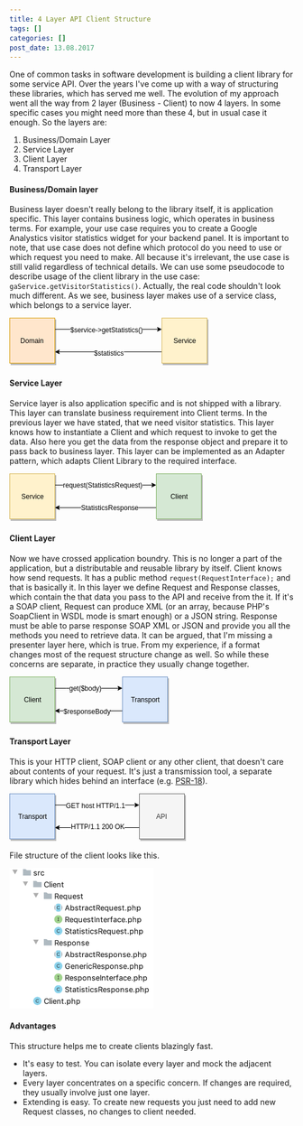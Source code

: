 ```yaml
---
title: 4 Layer API Client Structure
tags: []
categories: []
post_date: 13.08.2017
---
```


One of common tasks in software development is building a client library for some service API. Over the years I've come up with a way of structuring these libraries, which has served me well. The evolution of my approach went all the way from 2 layer (Business - Client) to now 4 layers. In some specific cases you might need more than these 4, but in usual case it enough. So the layers are:

1. Business/Domain Layer
2. Service Layer
3. Client Layer
4. Transport Layer

#### Business/Domain layer
Business layer doesn't really belong to the library itself, it is application specific. This layer contains business logic, which operates in business terms. For example, your use case requires you to create a Google Analystics visitor statistics widget for your backend panel. It is important to note, that use case does not define which protocol do you need to use or which request you need to make. All because it's irrelevant, the use case is still valid regardless of technical details. We can use some pseudocode to describe usage of the client library in the use case: `gaService.getVisitorStatistics()`. Actually, the real code shouldn't look much different. As we see, business layer makes use of a service class, which belongs to a service layer.

<div class="text-center">
	<svg xmlns="http://www.w3.org/2000/svg" xmlns:xlink="http://www.w3.org/1999/xlink" version="1.1" width="353px" height="84px" viewBox="-0.5 -0.5 353 84"><defs/><g><path d="M 270 60 L 86.37 60" fill="none" stroke="#000000" stroke-miterlimit="10" pointer-events="none"/><path d="M 81.12 60 L 88.12 56.5 L 86.37 60 L 88.12 63.5 Z" fill="#000000" stroke="#000000" stroke-miterlimit="10" pointer-events="none"/><g transform="translate(149.5,55.5)"><switch><foreignObject style="overflow:visible;" pointer-events="all" width="59" height="12" requiredFeatures="http://www.w3.org/TR/SVG11/feature#Extensibility"><div xmlns="http://www.w3.org/1999/xhtml" style="display: inline-block; font-size: 12px; font-family: Helvetica; color: rgb(0, 0, 0); line-height: 1.2; vertical-align: top; white-space: nowrap; text-align: center;"><div xmlns="http://www.w3.org/1999/xhtml" style="display:inline-block;text-align:inherit;text-decoration:inherit;background-color:#ffffff;"> $statistics </div></div></foreignObject><text x="30" y="12" fill="#000000" text-anchor="middle" font-size="12px" font-family="Helvetica"> $statistics </text></switch></g><rect x="270" y="0" width="80" height="80" fill="#000000" stroke="#000000" transform="translate(2,3)" opacity="0.25"/><rect x="270" y="0" width="80" height="80" fill="#fff2cc" stroke="#d6b656" pointer-events="none"/><g transform="translate(289.5,33.5)"><switch><foreignObject style="overflow:visible;" pointer-events="all" width="40" height="12" requiredFeatures="http://www.w3.org/TR/SVG11/feature#Extensibility"><div xmlns="http://www.w3.org/1999/xhtml" style="display: inline-block; font-size: 12px; font-family: Helvetica; color: rgb(0, 0, 0); line-height: 1.2; vertical-align: top; width: 42px; white-space: nowrap; overflow-wrap: normal; text-align: center;"><div xmlns="http://www.w3.org/1999/xhtml" style="display:inline-block;text-align:inherit;text-decoration:inherit;white-space:normal;">Service</div></div></foreignObject><text x="20" y="12" fill="#000000" text-anchor="middle" font-size="12px" font-family="Helvetica">Service</text></switch></g><path d="M 80 20 L 263.63 20" fill="none" stroke="#000000" stroke-miterlimit="10" pointer-events="none"/><path d="M 268.88 20 L 261.88 23.5 L 263.63 20 L 261.88 16.5 Z" fill="#000000" stroke="#000000" stroke-miterlimit="10" pointer-events="none"/><g transform="translate(107.5,14.5)"><switch><foreignObject style="overflow:visible;" pointer-events="all" width="135" height="12" requiredFeatures="http://www.w3.org/TR/SVG11/feature#Extensibility"><div xmlns="http://www.w3.org/1999/xhtml" style="display: inline-block; font-size: 12px; font-family: Helvetica; color: rgb(0, 0, 0); line-height: 1.2; vertical-align: top; white-space: nowrap; text-align: center;"><div xmlns="http://www.w3.org/1999/xhtml" style="display:inline-block;text-align:inherit;text-decoration:inherit;background-color:#ffffff;"> $service-&gt;getStatistics() </div></div></foreignObject><text x="68" y="12" fill="#000000" text-anchor="middle" font-size="12px" font-family="Helvetica"> $service-&gt;getStatistics() </text></switch></g><rect x="0" y="0" width="80" height="80" fill="#000000" stroke="#000000" transform="translate(2,3)" opacity="0.25"/><rect x="0" y="0" width="80" height="80" fill="#ffe6cc" stroke="#d79b00" pointer-events="none"/><g transform="translate(18.5,33.5)"><switch><foreignObject style="overflow:visible;" pointer-events="all" width="42" height="12" requiredFeatures="http://www.w3.org/TR/SVG11/feature#Extensibility"><div xmlns="http://www.w3.org/1999/xhtml" style="display: inline-block; font-size: 12px; font-family: Helvetica; color: rgb(0, 0, 0); line-height: 1.2; vertical-align: top; width: 42px; white-space: nowrap; overflow-wrap: normal; text-align: center;"><div xmlns="http://www.w3.org/1999/xhtml" style="display:inline-block;text-align:inherit;text-decoration:inherit;white-space:normal;">Domain</div></div></foreignObject><text x="21" y="12" fill="#000000" text-anchor="middle" font-size="12px" font-family="Helvetica">Domain</text></switch></g></g></svg>
</div>
<!--more-->

#### Service Layer
Service layer is also application specific and is not shipped with a library. This layer can translate business requirement into Client terms. In the previous layer we have stated, that we need visitor statistics. This layer knows how to instantiate a Client and which request to invoke to get the data. Also here you get the data from the response object and prepare it to pass back to business layer. This layer can be implemented as an Adapter pattern, which adapts Client Library to the required interface.

<div class="text-center">
	<svg xmlns="http://www.w3.org/2000/svg" xmlns:xlink="http://www.w3.org/1999/xlink" version="1.1" width="343px" height="84px" viewBox="-0.5 -0.5 343 84"><defs/><g><path d="M 80 20 L 253.63 20" fill="none" stroke="#000000" stroke-miterlimit="10" pointer-events="none"/><path d="M 258.88 20 L 251.88 23.5 L 253.63 20 L 251.88 16.5 Z" fill="#000000" stroke="#000000" stroke-miterlimit="10" pointer-events="none"/><g transform="translate(94.5,13.5)"><switch><foreignObject style="overflow:visible;" pointer-events="all" width="147" height="12" requiredFeatures="http://www.w3.org/TR/SVG11/feature#Extensibility"><div xmlns="http://www.w3.org/1999/xhtml" style="display: inline-block; font-size: 12px; font-family: Helvetica; color: rgb(0, 0, 0); line-height: 1.2; vertical-align: top; white-space: nowrap; text-align: center;"><div xmlns="http://www.w3.org/1999/xhtml" style="display:inline-block;text-align:inherit;text-decoration:inherit;background-color:#ffffff;"> request(StatisticsRequest) </div></div></foreignObject><text x="74" y="12" fill="#000000" text-anchor="middle" font-size="12px" font-family="Helvetica"> request(StatisticsRequest) </text></switch></g><rect x="0" y="0" width="80" height="80" fill="#000000" stroke="#000000" transform="translate(2,3)" opacity="0.25"/><rect x="0" y="0" width="80" height="80" fill="#fff2cc" stroke="#d6b656" pointer-events="none"/><g transform="translate(19.5,33.5)"><switch><foreignObject style="overflow:visible;" pointer-events="all" width="40" height="12" requiredFeatures="http://www.w3.org/TR/SVG11/feature#Extensibility"><div xmlns="http://www.w3.org/1999/xhtml" style="display: inline-block; font-size: 12px; font-family: Helvetica; color: rgb(0, 0, 0); line-height: 1.2; vertical-align: top; width: 42px; white-space: nowrap; overflow-wrap: normal; text-align: center;"><div xmlns="http://www.w3.org/1999/xhtml" style="display:inline-block;text-align:inherit;text-decoration:inherit;white-space:normal;">Service</div></div></foreignObject><text x="20" y="12" fill="#000000" text-anchor="middle" font-size="12px" font-family="Helvetica">Service</text></switch></g><path d="M 260 60 L 86.37 60" fill="none" stroke="#000000" stroke-miterlimit="10" pointer-events="none"/><path d="M 81.12 60 L 88.12 56.5 L 86.37 60 L 88.12 63.5 Z" fill="#000000" stroke="#000000" stroke-miterlimit="10" pointer-events="none"/><g transform="translate(126.5,53.5)"><switch><foreignObject style="overflow:visible;" pointer-events="all" width="102" height="12" requiredFeatures="http://www.w3.org/TR/SVG11/feature#Extensibility"><div xmlns="http://www.w3.org/1999/xhtml" style="display: inline-block; font-size: 12px; font-family: Helvetica; color: rgb(0, 0, 0); line-height: 1.2; vertical-align: top; white-space: nowrap; text-align: center;"><div xmlns="http://www.w3.org/1999/xhtml" style="display:inline-block;text-align:inherit;text-decoration:inherit;background-color:#ffffff;">StatisticsResponse</div></div></foreignObject><text x="51" y="12" fill="#000000" text-anchor="middle" font-size="12px" font-family="Helvetica">StatisticsResponse</text></switch></g><rect x="260" y="0" width="80" height="80" fill="#000000" stroke="#000000" transform="translate(2,3)" opacity="0.25"/><rect x="260" y="0" width="80" height="80" fill="#d5e8d4" stroke="#82b366" pointer-events="none"/><g transform="translate(284.5,33.5)"><switch><foreignObject style="overflow:visible;" pointer-events="all" width="30" height="12" requiredFeatures="http://www.w3.org/TR/SVG11/feature#Extensibility"><div xmlns="http://www.w3.org/1999/xhtml" style="display: inline-block; font-size: 12px; font-family: Helvetica; color: rgb(0, 0, 0); line-height: 1.2; vertical-align: top; width: 32px; white-space: nowrap; overflow-wrap: normal; text-align: center;"><div xmlns="http://www.w3.org/1999/xhtml" style="display:inline-block;text-align:inherit;text-decoration:inherit;white-space:normal;">Client</div></div></foreignObject><text x="15" y="12" fill="#000000" text-anchor="middle" font-size="12px" font-family="Helvetica">Client</text></switch></g></g></svg>
</div>

#### Client Layer
Now we have crossed application boundry. This is no longer a part of the application, but a distributable and reusable library by itself. Client knows how send requests. It has a public method `request(RequestInterface);` and that is basically it. In this layer we define Request and Response classes, which contain the that data you pass to the API and receive from the it. If it's a SOAP client, Request can produce XML (or an array, because PHP's SoapClient in WSDL mode is smart enough) or a JSON string. Response must be able to parse response SOAP XML or JSON and provide you all the methods you need to retrieve data. It can be argued, that I'm missing a presenter layer here, which is true. From my experience, if a format changes most of the request structure change as well. So while these concerns are separate, in practice they usually change together. 

<div class="text-center">
	<svg xmlns="http://www.w3.org/2000/svg" xmlns:xlink="http://www.w3.org/1999/xlink" version="1.1" width="283px" height="84px" viewBox="-0.5 -0.5 283 84"><defs/><g><path d="M 80 20 L 100 20 L 193.63 20" fill="none" stroke="#000000" stroke-miterlimit="10" pointer-events="none"/><path d="M 198.88 20 L 191.88 23.5 L 193.63 20 L 191.88 16.5 Z" fill="#000000" stroke="#000000" stroke-miterlimit="10" pointer-events="none"/><g transform="translate(105.5,13.5)"><switch><foreignObject style="overflow:visible;" pointer-events="all" width="64" height="12" requiredFeatures="http://www.w3.org/TR/SVG11/feature#Extensibility"><div xmlns="http://www.w3.org/1999/xhtml" style="display: inline-block; font-size: 12px; font-family: Helvetica; color: rgb(0, 0, 0); line-height: 1.2; vertical-align: top; white-space: nowrap; text-align: center;"><div xmlns="http://www.w3.org/1999/xhtml" style="display:inline-block;text-align:inherit;text-decoration:inherit;background-color:#ffffff;"> get($body) </div></div></foreignObject><text x="32" y="12" fill="#000000" text-anchor="middle" font-size="12px" font-family="Helvetica"> get($body) </text></switch></g><rect x="0" y="0" width="80" height="80" fill="#000000" stroke="#000000" transform="translate(2,3)" opacity="0.25"/><rect x="0" y="0" width="80" height="80" fill="#d5e8d4" stroke="#82b366" pointer-events="none"/><g transform="translate(24.5,33.5)"><switch><foreignObject style="overflow:visible;" pointer-events="all" width="30" height="12" requiredFeatures="http://www.w3.org/TR/SVG11/feature#Extensibility"><div xmlns="http://www.w3.org/1999/xhtml" style="display: inline-block; font-size: 12px; font-family: Helvetica; color: rgb(0, 0, 0); line-height: 1.2; vertical-align: top; width: 32px; white-space: nowrap; overflow-wrap: normal; text-align: center;"><div xmlns="http://www.w3.org/1999/xhtml" style="display:inline-block;text-align:inherit;text-decoration:inherit;white-space:normal;">Client</div></div></foreignObject><text x="15" y="12" fill="#000000" text-anchor="middle" font-size="12px" font-family="Helvetica">Client</text></switch></g><path d="M 200 60 L 86.37 60" fill="none" stroke="#000000" stroke-miterlimit="10" pointer-events="none"/><path d="M 81.12 60 L 88.12 56.5 L 86.37 60 L 88.12 63.5 Z" fill="#000000" stroke="#000000" stroke-miterlimit="10" pointer-events="none"/><g transform="translate(95.5,54.5)"><switch><foreignObject style="overflow:visible;" pointer-events="all" width="90" height="12" requiredFeatures="http://www.w3.org/TR/SVG11/feature#Extensibility"><div xmlns="http://www.w3.org/1999/xhtml" style="display: inline-block; font-size: 12px; font-family: Helvetica; color: rgb(0, 0, 0); line-height: 1.2; vertical-align: top; white-space: nowrap; text-align: center;"><div xmlns="http://www.w3.org/1999/xhtml" style="display:inline-block;text-align:inherit;text-decoration:inherit;background-color:#ffffff;"> $responseBody </div></div></foreignObject><text x="45" y="12" fill="#000000" text-anchor="middle" font-size="12px" font-family="Helvetica"> $responseBody </text></switch></g><rect x="200" y="0" width="80" height="80" fill="#000000" stroke="#000000" transform="translate(2,3)" opacity="0.25"/><rect x="200" y="0" width="80" height="80" fill="#dae8fc" stroke="#6c8ebf" pointer-events="none"/><g transform="translate(214.5,33.5)"><switch><foreignObject style="overflow:visible;" pointer-events="all" width="50" height="12" requiredFeatures="http://www.w3.org/TR/SVG11/feature#Extensibility"><div xmlns="http://www.w3.org/1999/xhtml" style="display: inline-block; font-size: 12px; font-family: Helvetica; color: rgb(0, 0, 0); line-height: 1.2; vertical-align: top; width: 52px; white-space: nowrap; overflow-wrap: normal; text-align: center;"><div xmlns="http://www.w3.org/1999/xhtml" style="display:inline-block;text-align:inherit;text-decoration:inherit;white-space:normal;">Transport</div></div></foreignObject><text x="25" y="12" fill="#000000" text-anchor="middle" font-size="12px" font-family="Helvetica">Transport</text></switch></g></g></svg>
</div>

#### Transport Layer
This is your HTTP client, SOAP client or any other client, that doesn't care about contents of your request. It's  just a transmission tool, a separate library which hides behind an interface (e.g. [PSR-18][1]).

<div class="text-center">
	<svg xmlns="http://www.w3.org/2000/svg" xmlns:xlink="http://www.w3.org/1999/xlink" version="1.1" width="313px" height="84px" viewBox="-0.5 -0.5 313 84"><defs/><g><path d="M 80 20 L 223.63 20" fill="none" stroke="#000000" stroke-miterlimit="10" pointer-events="none"/><path d="M 228.88 20 L 221.88 23.5 L 223.63 20 L 221.88 16.5 Z" fill="#000000" stroke="#000000" stroke-miterlimit="10" pointer-events="none"/><g transform="translate(99.5,14.5)"><switch><foreignObject style="overflow:visible;" pointer-events="all" width="112" height="12" requiredFeatures="http://www.w3.org/TR/SVG11/feature#Extensibility"><div xmlns="http://www.w3.org/1999/xhtml" style="display: inline-block; font-size: 12px; font-family: Helvetica; color: rgb(0, 0, 0); line-height: 1.2; vertical-align: top; white-space: nowrap; text-align: center;"><div xmlns="http://www.w3.org/1999/xhtml" style="display:inline-block;text-align:inherit;text-decoration:inherit;background-color:#ffffff;"> GET host HTTP/1.1 </div></div></foreignObject><text x="56" y="12" fill="#000000" text-anchor="middle" font-size="12px" font-family="Helvetica"> GET host HTTP/1.1 </text></switch></g><rect x="0" y="0" width="80" height="80" fill="#000000" stroke="#000000" transform="translate(2,3)" opacity="0.25"/><rect x="0" y="0" width="80" height="80" fill="#dae8fc" stroke="#6c8ebf" pointer-events="none"/><g transform="translate(14.5,33.5)"><switch><foreignObject style="overflow:visible;" pointer-events="all" width="50" height="12" requiredFeatures="http://www.w3.org/TR/SVG11/feature#Extensibility"><div xmlns="http://www.w3.org/1999/xhtml" style="display: inline-block; font-size: 12px; font-family: Helvetica; color: rgb(0, 0, 0); line-height: 1.2; vertical-align: top; width: 52px; white-space: nowrap; overflow-wrap: normal; text-align: center;"><div xmlns="http://www.w3.org/1999/xhtml" style="display:inline-block;text-align:inherit;text-decoration:inherit;white-space:normal;">Transport</div></div></foreignObject><text x="25" y="12" fill="#000000" text-anchor="middle" font-size="12px" font-family="Helvetica">Transport</text></switch></g><path d="M 230 60 L 86.37 60" fill="none" stroke="#000000" stroke-miterlimit="10" pointer-events="none"/><path d="M 81.12 60 L 88.12 56.5 L 86.37 60 L 88.12 63.5 Z" fill="#000000" stroke="#000000" stroke-miterlimit="10" pointer-events="none"/><g transform="translate(108.5,51.5)"><switch><foreignObject style="overflow:visible;" pointer-events="all" width="102" height="12" requiredFeatures="http://www.w3.org/TR/SVG11/feature#Extensibility"><div xmlns="http://www.w3.org/1999/xhtml" style="display: inline-block; font-size: 12px; font-family: Helvetica; color: rgb(0, 0, 0); line-height: 1.2; vertical-align: top; white-space: nowrap; text-align: center;"><div xmlns="http://www.w3.org/1999/xhtml" style="display:inline-block;text-align:inherit;text-decoration:inherit;background-color:#ffffff;"> HTTP/1.1 200 OK </div></div></foreignObject><text x="51" y="12" fill="#000000" text-anchor="middle" font-size="12px" font-family="Helvetica"> HTTP/1.1 200 OK </text></switch></g><rect x="230" y="0" width="80" height="80" fill="#000000" stroke="#000000" transform="translate(2,3)" opacity="0.25"/><rect x="230" y="0" width="80" height="80" fill="#f5f5f5" stroke="#666666" pointer-events="none"/><g transform="translate(259.5,33.5)"><switch><foreignObject style="overflow:visible;" pointer-events="all" width="20" height="12" requiredFeatures="http://www.w3.org/TR/SVG11/feature#Extensibility"><div xmlns="http://www.w3.org/1999/xhtml" style="display: inline-block; font-size: 12px; font-family: Helvetica; color: rgb(51, 51, 51); line-height: 1.2; vertical-align: top; width: 20px; white-space: nowrap; overflow-wrap: normal; text-align: center;"><div xmlns="http://www.w3.org/1999/xhtml" style="display:inline-block;text-align:inherit;text-decoration:inherit;white-space:normal;">API</div></div></foreignObject><text x="10" y="12" fill="#333333" text-anchor="middle" font-size="12px" font-family="Helvetica">API</text></switch></g></g></svg>
</div>

File structure of the client looks like this.

<div class="text-center">
    <img src="/img/posts/2019-08-11-4-layer-api-client-structure/file-structure.png" alt="file-structure" width="255px">
</div>

#### Advantages
This structure helps me to create clients blazingly fast. 

  - It's easy to test. You can isolate every layer and mock the adjacent layers.
  - Every layer concentrates on a specific concern. If changes are required, they usually involve just one layer.
  - Extending is easy. To create new requests you just need to add new Request classes, no changes to client needed. 

[1]: https://www.php-fig.org/psr/psr-18/